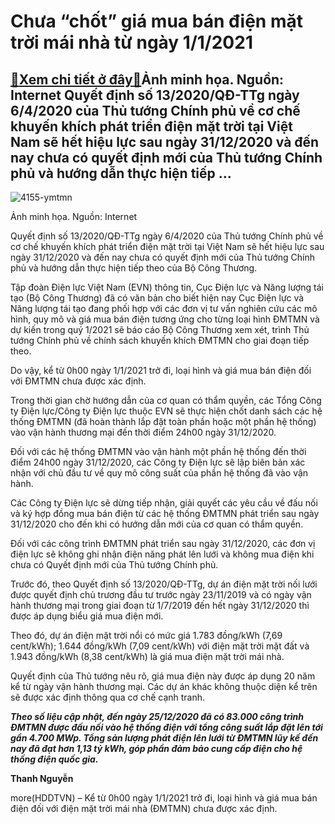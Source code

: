 Chưa “chốt” giá mua bán điện mặt trời mái nhà từ ngày 1/1/2021
==============================================================

[:gift:Xem chi tiết ở đây:gift:](https://hddtvn.com/chua-chot-gia-mua-ban-dien-mat-troi-mai-nha-tu-ngay-1-1-2021/)Ảnh minh họa. Nguồn: Internet Quyết định số 13/2020/QĐ-TTg ngày 6/4/2020 của Thủ tướng Chính phủ về cơ chế khuyến khích phát triển điện mặt trời tại Việt Nam sẽ hết hiệu lực sau ngày 31/12/2020 và đến nay chưa có quyết định mới của Thủ tướng Chính phủ và hướng dẫn thực hiện tiếp …
-----------------------------------------------------------------------------------------------------------------------------------------------------------------------------------------------------------------------------------------------------------------------------------------





![4155-ymtmn](https://hddtvn.com/wp-content/uploads/2021/01/4155_Ymtmn.jpg "Chưa “chốt” giá mua bán điện mặt trời mái nhà từ ngày 1/1/2021")


Ảnh minh họa. Nguồn: Internet



Quyết định số 13/2020/QĐ-TTg ngày 6/4/2020 của Thủ tướng Chính phủ về cơ chế khuyến khích phát triển điện mặt trời tại Việt Nam sẽ hết hiệu lực sau ngày 31/12/2020 và đến nay chưa có quyết định mới của Thủ tướng Chính phủ và hướng dẫn thực hiện tiếp theo của Bộ Công Thương.


Tập đoàn Điện lực Việt Nam (EVN) thông tin, Cục Điện lực và Năng lượng tái tạo (Bộ Công Thương) đã có văn bản cho biết hiện nay Cục Điện lực và Năng lượng tái tạo đang phối hợp với các đơn vị tư vấn nghiên cứu các mô hình, quy mô và giá mua bán điện tương ứng cho từng loại hình ĐMTMN và dự kiến trong quý 1/2021 sẽ báo cáo Bộ Công Thương xem xét, trình Thủ tướng Chính phủ về chính sách khuyến khích ĐMTMN cho giai đoạn tiếp theo.


Do vậy, kể từ 0h00 ngày 1/1/2021 trở đi, loại hình và giá mua bán điện đối với ĐMTMN chưa được xác định.


Trong thời gian chờ hướng dẫn của cơ quan có thẩm quyền, các Tổng Công ty Điện lực/Công ty Điện lực thuộc EVN sẽ thực hiện chốt danh sách các hệ thống ĐMTMN (đã hoàn thành lắp đặt toàn phần hoặc một phần hệ thống) vào vận hành thương mại đến thời điểm 24h00 ngày 31/12/2020.


Đối với các hệ thống ĐMTMN vào vận hành một phần hệ thống đến thời điểm 24h00 ngày 31/12/2020, các Công ty Điện lực sẽ lập biên bản xác nhận với chủ đầu tư về quy mô công suất của phần hệ thống đã vào vận hành.


Các Công ty Điện lực sẽ dừng tiếp nhận, giải quyết các yêu cầu về đấu nối và ký hợp đồng mua bán điện từ các hệ thống ĐMTMN phát triển sau ngày 31/12/2020 cho đến khi có hướng dẫn mới của cơ quan có thẩm quyền.


Đối với các công trình ĐMTMN phát triển sau ngày 31/12/2020, các đơn vị điện lực sẽ không ghi nhận điện năng phát lên lưới và không mua điện khi chưa có Quyết định mới của Thủ tướng Chính phủ.


Trước đó, theo Quyết định số 13/2020/QĐ-TTg, dự án điện mặt trời nối lưới được quyết định chủ trương đầu tư trước ngày 23/11/2019 và có ngày vận hành thương mại trong giai đoạn từ 1/7/2019 đến hết ngày 31/12/2020 thì được áp dụng biểu giá mua điện mới.


Theo đó, dự án điện mặt trời nổi có mức giá 1.783 đồng/kWh (7,69 cent/kWh); 1.644 đồng/kWh (7,09 cent/kWh) với điện mặt trời mặt đất và 1.943 đồng/kWh (8,38 cent/kWh) là giá mua điện mặt trời mái nhà.


Quyết định của Thủ tướng nêu rõ, giá mua điện này được áp dụng 20 năm kể từ ngày vận hành thương mại. Các dự án khác không thuộc diện kể trên sẽ được xác định thông qua cơ chế cạnh tranh.





***Theo số liệu cập nhật, đến ngày 25/12/2020 đã có 83.000 công trình ĐMTMN được đấu nối vào hệ thống điện với tổng công suất lắp đặt lên tới gần 4.700 MWp. Tổng sản lượng phát điện lên lưới từ ĐMTMN lũy kế đến nay đã đạt hơn 1,13 tỷ kWh, góp phần đảm bảo cung cấp điện cho hệ thống điện quốc gia.***




**Thanh Nguyễn**



more(HDDTVN) – Kể từ 0h00 ngày 1/1/2021 trở đi, loại hình và giá mua bán điện đối với điện mặt trời mái nhà (ĐMTMN) chưa được xác định.

